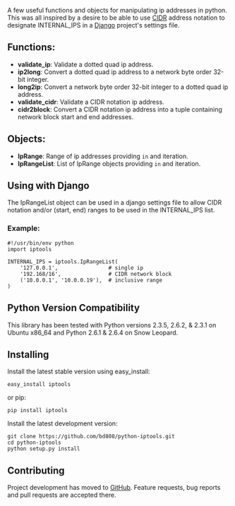 A few useful functions and objects for manipulating ip addresses in python. This was all inspired by a desire to be able to use [CIDR](http://en.wikipedia.org/wiki/Classless_Inter-Domain_Routing) address notation to designate INTERNAL\_IPS in a [Django](http://www.djangoproject.com/) project's settings file.

## Functions: ##
  * **validate\_ip**: Validate a dotted quad ip address.
  * **ip2long**: Convert a dotted quad ip address to a network byte order 32-bit integer.
  * **long2ip**: Convert a network byte order 32-bit integer to a dotted quad ip address.
  * **validate\_cidr**: Validate a CIDR notation ip address.
  * **cidr2block**: Convert a CIDR notation ip address into a tuple containing network block start and end addresses.

## Objects: ##
  * **IpRange**: Range of ip addresses providing ```in``` and iteration.
  * **IpRangeList**: List of IpRange objects providing ```in``` and iteration.

## Using with Django ##
The IpRangeList object can be used in a django settings file to allow CIDR notation and/or (start, end) ranges to be used in the INTERNAL\_IPS list.

### Example: ###
```
#!/usr/bin/env python
import iptools

INTERNAL_IPS = iptools.IpRangeList(
    '127.0.0.1',                # single ip
    '192.168/16',               # CIDR network block
    ('10.0.0.1', '10.0.0.19'),  # inclusive range
)
```

## Python Version Compatibility ##
This library has been tested with Python versions 2.3.5, 2.6.2, & 2.3.1 on Ubuntu x86\_64 and Python 2.6.1 & 2.6.4 on Snow Leopard.

## Installing ##
Install the latest stable version using easy\_install:
```
easy_install iptools
```
or pip:
```
pip install iptools
```

Install the latest development version:
```
git clone https://github.com/bd808/python-iptools.git
cd python-iptools
python setup.py install
```

## Contributing ##
Project development has moved to [GitHub](https://github.com/bd808/python-iptools). Feature requests, bug reports and pull requests are accepted there.